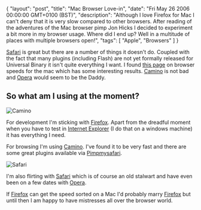 {
  "layout": "post",
  "title": "Mac Browser Love-in",
  "date": "Fri May 26 2006 00:00:00 GMT+0100 (BST)",
  "description": "Although I love Firefox for Mac I can't deny that it is very slow compared to other browsers. After reading of the adventures of the Mac browser pimp Jon Hicks I decided to experiment a bit more in my browser usage. Where did I end up? Well in a multitude of places with multiple browsers open!",
  "tags": [
    "Apple",
    "Browsers"
  ]
}

[Safari][1] is great but there are a number of things it doesn't do. Coupled with the fact that many plugins (including Flash) are not yet formally released for Universal Binary it isn't quite everything I want. I found [this page][2] on browser speeds for the mac which has some interesting results. [Camino][3] is not bad and [Opera][4] would seem to be the Daddy.

## So what am I using at the moment?

![Camino][5]

For development I'm sticking with [Firefox][6]. Apart from the dreadful moment when you have to test in [Internet Explorer][7] (I do that on a windows machine) it has everything I need.

For browsing I'm using [Camino][3]. I've found it to be very fast and there are some great plugins available via [Pimpmysafari][8].

![Safari][9] 

I'm also flirting with [Safari][1] which is of course an old stalwart and have even been on a few dates with [Opera][4]. 

If [Firefox][6] can get the speed sorted on a Mac I'd probably marry [Firefox][6] but until then I am happy to have mistresses all over the browser world.

 [1]: http://www.apple.com/safari/
 [2]: http://www.howtocreate.co.uk/browserSpeed.html#macspeed
 [3]: http://www.caminobrowser.org
 [4]: http://www.opera.com/
 [5]: http://shapeshed.com/images/articles/camino.jpg
 [6]: http://www.mozilla.com/firefox
 [7]: http://www.microsoft.com/windows/ie
 [8]: http://pimpmysafari.com
 [9]: http://shapeshed.com/images/articles/safari.jpg 
